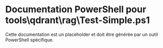 # Documentation PowerShell pour tools\qdrant\rag\Test-Simple.ps1

Cette documentation est un placeholder et doit être générée par un outil PowerShell spécifique.

